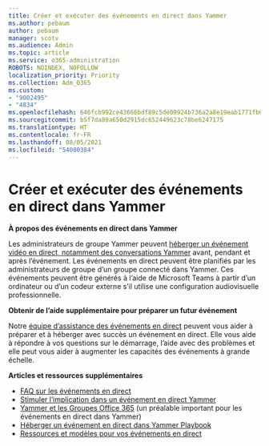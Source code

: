 ```yaml
---
title: Créer et exécuter des événements en direct dans Yammer
ms.author: pebaum
author: pebaum
manager: scotv
ms.audience: Admin
ms.topic: article
ms.service: o365-administration
ROBOTS: NOINDEX, NOFOLLOW
localization_priority: Priority
ms.collection: Adm_O365
ms.custom:
- "9002495"
- "4834"
ms.openlocfilehash: 646fcb992ce43666bdf89c5de09924b736a2a8e19eab1771fb6b320b22310eb6
ms.sourcegitcommit: b5f7da89a650d2915dc652449623c78be6247175
ms.translationtype: HT
ms.contentlocale: fr-FR
ms.lasthandoff: 08/05/2021
ms.locfileid: "54080384"
---
```

# <a name="create-and-run-live-events-in-yammer"></a>Créer et exécuter des événements en direct dans Yammer

**À propos des événements en direct dans Yammer**

Les administrateurs de groupe Yammer peuvent [héberger un événement vidéo en direct, notamment des conversations Yammer](https://docs.microsoft.com/yammer/manage-yammer-groups/yammer-live-events) avant, pendant et après l’événement. Les événements en direct peuvent être planifiés par les administrateurs de groupe d’un groupe connecté dans Yammer. Ces événements peuvent être générés à l’aide de Microsoft Teams à partir d’un ordinateur ou d’un codeur externe s’il utilise une configuration audiovisuelle professionnelle.

**Obtenir de l’aide supplémentaire pour préparer un futur événement**

Notre [équipe d’assistance des événements en direct](https://aka.ms/AA87gbh) peuvent vous aider à préparer et à héberger avec succès un événement en direct. Elle vous aide à répondre à vos questions sur le démarrage, l’aide avec des problèmes et elle peut vous aider à augmenter les capacités des événements à grande échelle.

**Articles et ressources supplémentaires**

- [FAQ sur les événements en direct](https://support.office.com/article/43bbd59d-a734-4c8f-923d-6a239d137d34)
- [Stimuler l’implication dans un événement en direct Yammer](https://support.office.com/article/drive-engagement-in-a-yammer-live-event-c0244ad8-6dcb-419c-add9-2e4a00543412?ui=en-US&rs=en-US&ad=US)
- [Yammer et les Groupes Office 365](https://docs.microsoft.com/yammer/manage-yammer-groups/yammer-and-office-365-groups) (un préalable important pour les événements en direct dans Yammer)
- [Héberger un événement en direct dans Yammer Playbook](https://aka.ms/LiveEventsinYammerplaybook)
- [Ressources et modèles pour vos événements en direct](https://aka.ms/LiveEventYammerTemplates)
